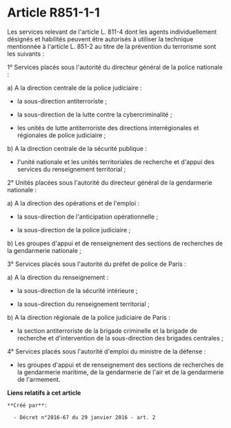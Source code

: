 # Article R851-1-1

Les services relevant de l'article L. 811-4 dont les agents individuellement désignés et habilités peuvent être autorisés à
utiliser la technique mentionnée à l'article L. 851-2 au titre de la prévention du terrorisme sont les suivants : 

1° Services placés sous l'autorité du directeur général de la police nationale : 

a) A la direction centrale de la police judiciaire : 

- la sous-direction antiterroriste ; 

- la sous-direction de la lutte contre la cybercriminalité ; 

- les unités de lutte antiterroriste des directions interrégionales et régionales de police judiciaire ; 

b) A la direction centrale de la sécurité publique : 

- l'unité nationale et les unités territoriales de recherche et d'appui des services du renseignement territorial ; 

2° Unités placées sous l'autorité du directeur général de la gendarmerie nationale : 

a) A la direction des opérations et de l'emploi : 

- la sous-direction de l'anticipation opérationnelle ; 

- la sous-direction de la police judiciaire ; 

b) Les groupes d'appui et de renseignement des sections de recherches de la gendarmerie nationale ; 

3° Services placés sous l'autorité du préfet de police de Paris : 

a) A la direction du renseignement : 

- la sous-direction de la sécurité intérieure ; 

- la sous-direction du renseignement territorial ; 

b) A la direction régionale de la police judiciaire de Paris : 

- la section antiterroriste de la brigade criminelle et la brigade de recherche et d'intervention de la sous-direction des
brigades centrales ; 

4° Services placés sous l'autorité d'emploi du ministre de la défense : 

- les groupes d'appui et de renseignement des sections de recherches de la gendarmerie maritime, de la gendarmerie de l'air
et de la gendarmerie de l'armement.

**Liens relatifs à cet article**

	**Créé par**:

	  - Décret n°2016-67 du 29 janvier 2016 - art. 2
